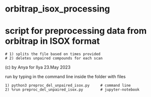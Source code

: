 # orbitrap_isox_processing

# script for preprocessing data from orbitrap in ISOX format
    # 1) splits the file based on times provided
    # 2) deletes unpaired compounds for each scan
 (c) by Anya for Ilya 23.May 2023

 run by typing in the command line inside the folder with files
 
    1) python3 preproc_del_unpaired_isox.py     # command line
    2) %run preproc_del_unpaired_isox.py        # jupyter-notebook

